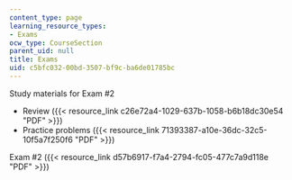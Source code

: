 ```yaml
---
content_type: page
learning_resource_types:
- Exams
ocw_type: CourseSection
parent_uid: null
title: Exams
uid: c5bfc032-00bd-3507-bf9c-ba6de01785bc
---
```


Study materials for Exam #2

*   Review ({{< resource_link c26e72a4-1029-637b-1058-b6b18dc30e54 "PDF" >}})
*   Practice problems ({{< resource_link 71393387-a10e-36dc-32c5-10f5a7f250f6 "PDF" >}})

Exam #2 ({{< resource_link d57b6917-f7a4-2794-fc05-477c7a9d118e "PDF" >}})